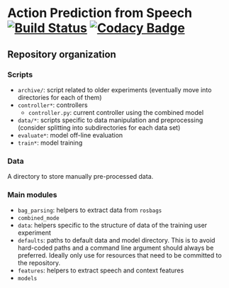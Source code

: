 # Action Prediction from Speech [![Build Status](https://travis-ci.org/ScazLab/hrc_speech_prediction.svg?branch=master)](https://travis-ci.org/ScazLab/hrc_speech_prediction) [![Codacy Badge](https://api.codacy.com/project/badge/Grade/28d154d7ad7045aaa5a21eb9e6515f2c)](https://www.codacy.com/app/Baxter-collaboration/hrc_speech_prediction?utm_source=github.com&amp;utm_medium=referral&amp;utm_content=ScazLab/hrc_speech_prediction&amp;utm_campaign=Badge_Grade)

## Repository organization

### Scripts

- `archive/`: script related to older experiments (eventually move into directories for each of them)
- `controller*`: controllers
    - `controller.py`: current controller using the combined model
- `data/*`: scripts specific to data manipulation and preprocessing (consider splitting into subdirectories for each data set)
- `evaluate*`: model off-line evaluation
- `train*`: model training


### Data

A directory to store manually pre-processed data.


### Main modules

- `bag_parsing`: helpers to extract data from `rosbags`
- `combined_mode`
- `data`: helpers specific to the structure of data of the training user experiment
- `defaults`: paths to default data and model directory. This is to avoid hard-coded paths and a command line argument should always be preferred. Ideally only use for resources that need to be committed to the repository.
- `features`: helpers to extract speech and context features
- `models`
